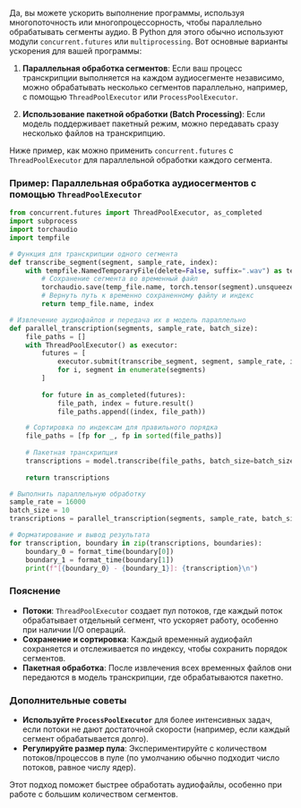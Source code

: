 Да, вы можете ускорить выполнение программы, используя многопоточность или многопроцессорность, чтобы параллельно обрабатывать сегменты аудио. В Python для этого обычно используют модули `concurrent.futures` или `multiprocessing`. Вот основные варианты ускорения для вашей программы:

1. **Параллельная обработка сегментов**: Если ваш процесс транскрипции выполняется на каждом аудиосегменте независимо, можно обрабатывать несколько сегментов параллельно, например, с помощью `ThreadPoolExecutor` или `ProcessPoolExecutor`.

2. **Использование пакетной обработки (Batch Processing)**: Если модель поддерживает пакетный режим, можно передавать сразу несколько файлов на транскрипцию.

Ниже пример, как можно применить `concurrent.futures` с `ThreadPoolExecutor` для параллельной обработки каждого сегмента.

### Пример: Параллельная обработка аудиосегментов с помощью `ThreadPoolExecutor`

```python
from concurrent.futures import ThreadPoolExecutor, as_completed
import subprocess
import torchaudio
import tempfile

# Функция для транскрипции одного сегмента
def transcribe_segment(segment, sample_rate, index):
    with tempfile.NamedTemporaryFile(delete=False, suffix=".wav") as temp_file:
        # Сохранение сегмента во временный файл
        torchaudio.save(temp_file.name, torch.tensor(segment).unsqueeze(0), sample_rate)
        # Вернуть путь к временно сохраненному файлу и индекс
        return temp_file.name, index

# Извлечение аудиофайлов и передача их в модель параллельно
def parallel_transcription(segments, sample_rate, batch_size):
    file_paths = []
    with ThreadPoolExecutor() as executor:
        futures = [
            executor.submit(transcribe_segment, segment, sample_rate, i)
            for i, segment in enumerate(segments)
        ]
        
        for future in as_completed(futures):
            file_path, index = future.result()
            file_paths.append((index, file_path))

    # Сортировка по индексам для правильного порядка
    file_paths = [fp for _, fp in sorted(file_paths)]
    
    # Пакетная транскрипция
    transcriptions = model.transcribe(file_paths, batch_size=batch_size)
    
    return transcriptions

# Выполнить параллельную обработку
sample_rate = 16000
batch_size = 10
transcriptions = parallel_transcription(segments, sample_rate, batch_size)

# Форматирование и вывод результата
for transcription, boundary in zip(transcriptions, boundaries):
    boundary_0 = format_time(boundary[0])
    boundary_1 = format_time(boundary[1])
    print(f"[{boundary_0} - {boundary_1}]: {transcription}\n")
```

### Пояснение
- **Потоки**: `ThreadPoolExecutor` создает пул потоков, где каждый поток обрабатывает отдельный сегмент, что ускоряет работу, особенно при наличии I/O операций.
- **Сохранение и сортировка**: Каждый временный аудиофайл сохраняется и отслеживается по индексу, чтобы сохранить порядок сегментов.
- **Пакетная обработка**: После извлечения всех временных файлов они передаются в модель транскрипции, где обрабатываются пакетно.

### Дополнительные советы
- **Используйте `ProcessPoolExecutor`** для более интенсивных задач, если потоки не дают достаточной скорости (например, если каждый сегмент обрабатывается долго).
- **Регулируйте размер пула**: Экспериментируйте с количеством потоков/процессов в пуле (по умолчанию обычно подходит число потоков, равное числу ядер).

Этот подход поможет быстрее обработать аудиофайлы, особенно при работе с большим количеством сегментов.